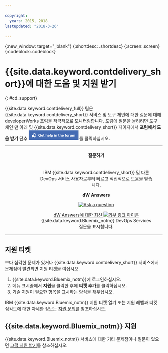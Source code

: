 ```yaml
---

copyright:
  years: 2015, 2018
lastupdated: "2018-3-26"

---
```


{:new_window: target="_blank"}
{:shortdesc: .shortdesc}
{:screen:.screen}
{:codeblock:.codeblock}


# {{site.data.keyword.contdelivery_short}}에 대한 도움 및 지원 받기    
{: #cd_support}  

{{site.data.keyword.contdelivery_full}} 팀은 {{site.data.keyword.contdelivery_short}} 서비스 및 도구 체인에 대한 질문에 대해 developerWorks 포럼을 적극적으로 모니터링합니다. 포럼에 질문을 올리려면 도구 체인 맨 아래 및 {{site.data.keyword.contdelivery_short}} 페이지에서 **포럼에서 도움 받기** 단추 ![**포럼에서 도움 받기** 단추](images/get_help_in_the_forum.png)를 클릭하십시오.

<table>
<tr>
<th style="width:20%"> &nbsp; &nbsp; &nbsp;</th>
 <th style="text-align:center;width=60%">
 <strong>질문하기</strong> </th>
<th> &nbsp; &nbsp; &nbsp;</th>
</tr>
<tr>
<td> </td>
  <td align="center">
  <p>IBM {{site.data.keyword.contdelivery_short}} 및 다른 DevOps 서비스 사용자로부터 빠르고 직접적으로 도움을 받습니다.</p>
  <b>dW Answers</b>
  <p>
   <a class="xref" href="https://developer.ibm.com/answers/questions/ask/?topics=devops-services,bluemix" target="_blank" title="(새 탭이나 창에서 열림)"><img class="image" src="images/ask-a-question.png" alt="Ask a question"/></a></p>
   <p>
    <a class="xref" href="https://developer.ibm.com/answers/topics/devops-services.html" target="_blank" title="(새 탭이나 창에서 열림)">dW Answers에 대한 최신 <img class="image" src="../../icons/launch-glyph.svg" alt="외부 링크 아이콘"/></a> {{site.data.keyword.Bluemix_notm}} DevOps Services 질문을 표시합니다.</p>
 </td>
 <td></td>
    </tr>
  </table>  


## 지원 티켓

보다 심각한 문제가 있거나 {{site.data.keyword.contdelivery_short}} 서비스에서 문제점이 발견되면 지원 티켓을 여십시오.    

1. {{site.data.keyword.Bluemix_notm}}에 로그인하십시오.
1. 메뉴 표시줄에서 **지원**을 클릭한 후에 **티켓 추가**를 클릭하십시오.
1. 기술 지원이 필요한 항목을 표시하는 양식을 채우십시오.

IBM {{site.data.keyword.Bluemix_notm}} 지원 티켓 열기 또는 지원 레벨과 티켓 심각도에 대한 자세한 정보는 [지원 문의](https://console.bluemix.net/docs/support/index.html#contacting-support)를 참조하십시오.


## {{site.data.keyword.Bluemix_notm}} 지원
{{site.data.keyword.Bluemix_notm}} 서비스에 대한 기타 문제점이나 질문이 있으면 [고객 지원 받기](https://www.{DomainName}/docs/support/index.html#getting-customer-support)를 참조하십시오.

